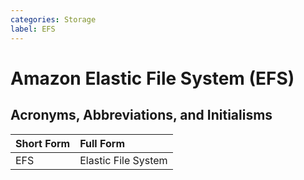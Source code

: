 ```yaml
---
categories: Storage
label: EFS
---
```


# Amazon Elastic File System (EFS)

## Acronyms, Abbreviations, and Initialisms

Short Form | Full Form
:--- | :---
EFS | Elastic File System